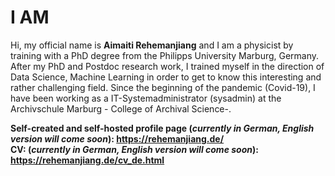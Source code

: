 
# I AM
Hi, my official name is **Aimaiti Rehemanjiang** and I am a physicist by training with a PhD degree from the Philipps University Marburg, Germany. After my PhD and Postdoc research work, I trained myself in the direction of Data Science, Machine Learning in order to get to know this interesting and rather challenging field. Since the beginning of the pandemic (Covid-19), I have been working as a IT-Systemadministrator (sysadmin) at the Archivschule Marburg - College of Archival Science-.   

**Self-created and self-hosted profile page (_currently in German, English version will come soon_): https://rehemanjiang.de/**  
**CV: (_currently in German, English version will come soon_): https://rehemanjiang.de/cv_de.html**

